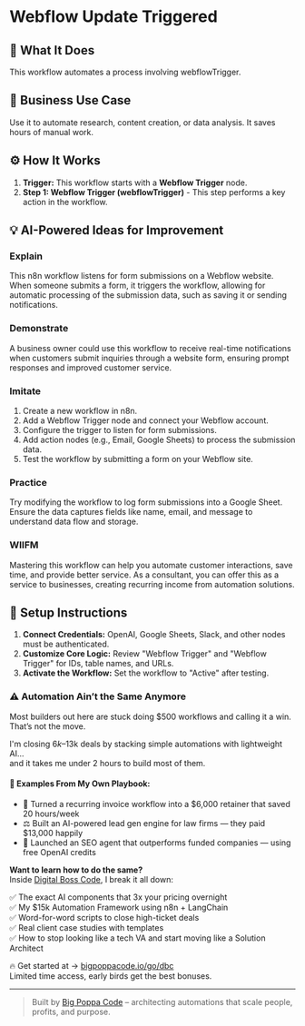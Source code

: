 # Webflow Update Triggered

## 🚀 What It Does
This workflow automates a process involving webflowTrigger.

## 💼 Business Use Case
Use it to automate research, content creation, or data analysis. It saves hours of manual work.

## ⚙️ How It Works
1.  **Trigger:** This workflow starts with a **Webflow Trigger** node.
2. **Step 1: Webflow Trigger (webflowTrigger)** - This step performs a key action in the workflow.

## 💡 AI-Powered Ideas for Improvement
### Explain
This n8n workflow listens for form submissions on a Webflow website. When someone submits a form, it triggers the workflow, allowing for automatic processing of the submission data, such as saving it or sending notifications.

### Demonstrate
A business owner could use this workflow to receive real-time notifications when customers submit inquiries through a website form, ensuring prompt responses and improved customer service.

### Imitate
1. Create a new workflow in n8n.
2. Add a Webflow Trigger node and connect your Webflow account.
3. Configure the trigger to listen for form submissions.
4. Add action nodes (e.g., Email, Google Sheets) to process the submission data.
5. Test the workflow by submitting a form on your Webflow site.

### Practice
Try modifying the workflow to log form submissions into a Google Sheet. Ensure the data captures fields like name, email, and message to understand data flow and storage.

### WIIFM
Mastering this workflow can help you automate customer interactions, save time, and provide better service. As a consultant, you can offer this as a service to businesses, creating recurring income from automation solutions.

## 🔧 Setup Instructions
1. **Connect Credentials:** OpenAI, Google Sheets, Slack, and other nodes must be authenticated.
2. **Customize Core Logic:** Review "Webflow Trigger" and "Webflow Trigger" for IDs, table names, and URLs.
3. **Activate the Workflow:** Set the workflow to "Active" after testing.

### ⚠️ Automation Ain’t the Same Anymore

Most builders out here are stuck doing $500 workflows and calling it a win.  
That’s not the move.  

I'm closing $6k–$13k deals by stacking simple automations with lightweight AI...  
and it takes me under 2 hours to build most of them.

#### 🧠 Examples From My Own Playbook:
- 🔁 Turned a recurring invoice workflow into a $6,000 retainer that saved 20 hours/week  
- ⚖️ Built an AI-powered lead gen engine for law firms — they paid $13,000 happily  
- 🚀 Launched an SEO agent that outperforms funded companies — using free OpenAI credits  

**Want to learn how to do the same?**  
Inside [Digital Boss Code](https://bigpoppacode.io/go/dbc), I break it all down:

✅ The exact AI components that 3x your pricing overnight  
✅ My $15k Automation Framework using n8n + LangChain  
✅ Word-for-word scripts to close high-ticket deals  
✅ Real client case studies with templates  
✅ How to stop looking like a tech VA and start moving like a Solution Architect  

🔥 Get started at → [bigpoppacode.io/go/dbc](https://bigpoppacode.io/go/dbc)  
Limited time access, early birds get the best bonuses.

---
> Built by [Big Poppa Code](https://bigpoppacode.io) – architecting automations that scale people, profits, and purpose.
